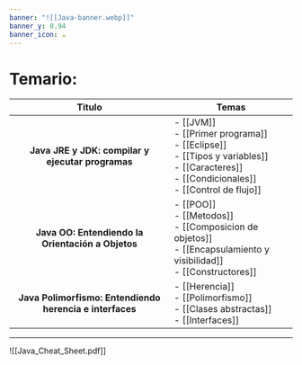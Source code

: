 ```yaml
---
banner: "![[Java-banner.webp]]"
banner_y: 0.94
banner_icon: ☕
---
```


# Temario:

|                       Titulo                       | Temas                                                                                                                                                           |
|:--------------------------------------------------:| --------------------------------------------------------------------------------------------------------------------------------------------------------------- |
| **Java JRE y JDK: compilar y ejecutar programas** | - [[JVM]] <br> - [[Primer programa]] <br> - [[Eclipse]] <br> - [[Tipos y variables]] <br> - [[Caracteres]] <br> - [[Condicionales]] <br> - [[Control de flujo]] |
|                       **Java OO: Entendiendo la Orientación a Objetos**                       | - [[POO]] <br> - [[Metodos]] <br> - [[Composicion de objetos]] <br> - [[Encapsulamiento y visibilidad]] <br> - [[Constructores]]                                                                                                                                      |
| **Java Polimorfismo: Entendiendo herencia e interfaces** | - [[Herencia]] <br> - [[Polimorfismo]] <br> - [[Clases abstractas]] <br> - [[Interfaces]]

---

![[Java_Cheat_Sheet.pdf]]